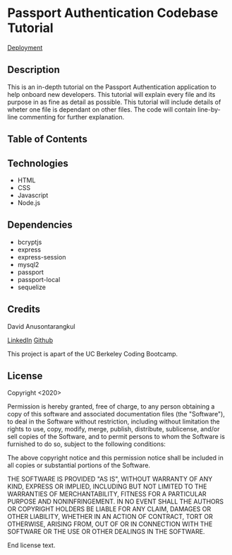 # Passport Authentication Codebase Tutorial

[Deployment]()

## Description

This is an in-depth tutorial on the Passport Authentication application to help onboard new developers. This tutorial will explain every file and its purpose in as fine as detail as possible. This tutorial will include details of wheter one file is dependant on other files. The code will contain line-by-line commenting for further explanation.

## Table of Contents

## Technologies

- HTML
- CSS
- Javascript
- Node.js

## Dependencies

- bcryptjs
- express
- express-session
- mysql2
- passport
- passport-local
- sequelize

## Credits

David Anusontarangkul

[LinkedIn](https://www.linkedin.com/in/anusontarangkul/)
[Github](https://github.com/anusontarangkul)

This project is apart of the UC Berkeley Coding Bootcamp.

## License

Copyright <2020> <Anusontarangkul>

Permission is hereby granted, free of charge, to any person obtaining a copy of this software and associated documentation files (the "Software"), to deal in the Software without restriction, including without limitation the rights to use, copy, modify, merge, publish, distribute, sublicense, and/or sell copies of the Software, and to permit persons to whom the Software is furnished to do so, subject to the following conditions:

The above copyright notice and this permission notice shall be included in all copies or substantial portions of the Software.

THE SOFTWARE IS PROVIDED "AS IS", WITHOUT WARRANTY OF ANY KIND, EXPRESS OR IMPLIED, INCLUDING BUT NOT LIMITED TO THE WARRANTIES OF MERCHANTABILITY, FITNESS FOR A PARTICULAR PURPOSE AND NONINFRINGEMENT. IN NO EVENT SHALL THE AUTHORS OR COPYRIGHT HOLDERS BE LIABLE FOR ANY CLAIM, DAMAGES OR OTHER LIABILITY, WHETHER IN AN ACTION OF CONTRACT, TORT OR OTHERWISE, ARISING FROM, OUT OF OR IN CONNECTION WITH THE SOFTWARE OR THE USE OR OTHER DEALINGS IN THE SOFTWARE.

End license text.
